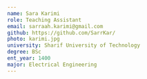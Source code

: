 ```yaml
---
name: Sara Karimi
role: Teaching Assistant
email: sarraah.karimi@gmail.com
github: https://github.com/SarrKar/
photo: karimi.jpg
university: Sharif University of Technology
degree: BSc
ent_year: 1400
major: Electrical Engineering
---
```

